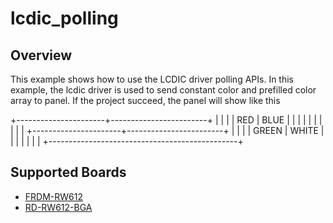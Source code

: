 # lcdic_polling

## Overview
This example shows how to use the LCDIC driver polling APIs. In this example, the lcdic
driver is used to send constant color and prefilled color array to panel.
If the project succeed, the panel will show like this

 +----------------------+------------------------+
 |                      |                        |
 |     RED              |      BLUE              |
 |                      |                        |
 |                      |                        |
 |                      |                        |
 +----------------------+------------------------+
 |                      |                        |
 |     GREEN            |      WHITE             |
 |                      |                        |
 |                      |                        |
 +-----------------------------------------------+

## Supported Boards
- [FRDM-RW612](../../../_boards/frdmrw612/driver_examples/lcdic/polling/example_board_readme.md)
- [RD-RW612-BGA](../../../_boards/rdrw612bga/driver_examples/lcdic/polling/example_board_readme.md)
